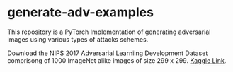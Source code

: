 # generate-adv-examples
This repository is a PyTorch Implementation of generating adversarial images using various types of attacks schemes.

Download the  NIPS 2017 Adversarial Learniing Development Dataset comprisong of 1000 ImageNet alike images of size 299 x 299.
[Kaggle Link](https://www.kaggle.com/google-brain/nips-2017-adversarial-learning-development-set).


